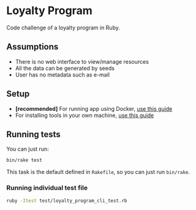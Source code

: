 # Loyalty Program

Code challenge of a loyalty program in Ruby.

## Assumptions

- There is no web interface to view/manage resources
- All the data can be generated by seeds
- User has no metadata such as e-mail

## Setup

- **[recommended]** For running app using Docker, [use this guide](docs/SETUP_DOCKER.md)
- For installing tools in your own machine, [use this guide](/docs/SETUP.md)

## Running tests

You can just run:

```bash
bin/rake test
```

This task is the default defined in `Rakefile`, so you can just run `bin/rake`.

### Running individual test file

```bash
ruby -Itest test/loyalty_program_cli_test.rb
```
